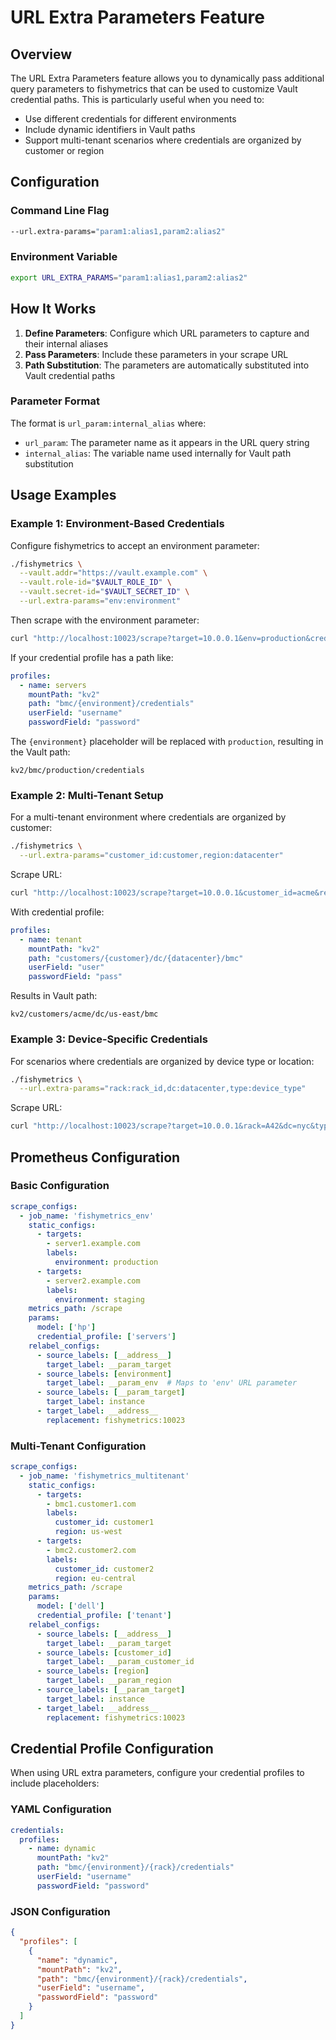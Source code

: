 # URL Extra Parameters Feature

## Overview

The URL Extra Parameters feature allows you to dynamically pass additional query parameters to fishymetrics that can be used to customize Vault credential paths. This is particularly useful when you need to:
- Use different credentials for different environments
- Include dynamic identifiers in Vault paths
- Support multi-tenant scenarios where credentials are organized by customer or region

## Configuration

### Command Line Flag
```bash
--url.extra-params="param1:alias1,param2:alias2"
```

### Environment Variable
```bash
export URL_EXTRA_PARAMS="param1:alias1,param2:alias2"
```

## How It Works

1. **Define Parameters**: Configure which URL parameters to capture and their internal aliases
2. **Pass Parameters**: Include these parameters in your scrape URL
3. **Path Substitution**: The parameters are automatically substituted into Vault credential paths

### Parameter Format

The format is `url_param:internal_alias` where:
- `url_param`: The parameter name as it appears in the URL query string
- `internal_alias`: The variable name used internally for Vault path substitution

## Usage Examples

### Example 1: Environment-Based Credentials

Configure fishymetrics to accept an environment parameter:

```bash
./fishymetrics \
  --vault.addr="https://vault.example.com" \
  --vault.role-id="$VAULT_ROLE_ID" \
  --vault.secret-id="$VAULT_SECRET_ID" \
  --url.extra-params="env:environment"
```

Then scrape with the environment parameter:
```bash
curl "http://localhost:10023/scrape?target=10.0.0.1&env=production&credential_profile=servers"
```

If your credential profile has a path like:
```yaml
profiles:
  - name: servers
    mountPath: "kv2"
    path: "bmc/{environment}/credentials"
    userField: "username"
    passwordField: "password"
```

The `{environment}` placeholder will be replaced with `production`, resulting in the Vault path:
```
kv2/bmc/production/credentials
```

### Example 2: Multi-Tenant Setup

For a multi-tenant environment where credentials are organized by customer:

```bash
./fishymetrics \
  --url.extra-params="customer_id:customer,region:datacenter"
```

Scrape URL:
```bash
curl "http://localhost:10023/scrape?target=10.0.0.1&customer_id=acme&region=us-east&credential_profile=tenant"
```

With credential profile:
```yaml
profiles:
  - name: tenant
    mountPath: "kv2"
    path: "customers/{customer}/dc/{datacenter}/bmc"
    userField: "user"
    passwordField: "pass"
```

Results in Vault path:
```
kv2/customers/acme/dc/us-east/bmc
```

### Example 3: Device-Specific Credentials

For scenarios where credentials are organized by device type or location:

```bash
./fishymetrics \
  --url.extra-params="rack:rack_id,dc:datacenter,type:device_type"
```

Scrape URL:
```bash
curl "http://localhost:10023/scrape?target=10.0.0.1&rack=A42&dc=nyc&type=dell&credential_profile=hardware"
```

## Prometheus Configuration

### Basic Configuration

```yaml
scrape_configs:
  - job_name: 'fishymetrics_env'
    static_configs:
      - targets:
        - server1.example.com
        labels:
          environment: production
      - targets:
        - server2.example.com
        labels:
          environment: staging
    metrics_path: /scrape
    params:
      model: ['hp']
      credential_profile: ['servers']
    relabel_configs:
      - source_labels: [__address__]
        target_label: __param_target
      - source_labels: [environment]
        target_label: __param_env  # Maps to 'env' URL parameter
      - source_labels: [__param_target]
        target_label: instance
      - target_label: __address__
        replacement: fishymetrics:10023
```

### Multi-Tenant Configuration

```yaml
scrape_configs:
  - job_name: 'fishymetrics_multitenant'
    static_configs:
      - targets:
        - bmc1.customer1.com
        labels:
          customer_id: customer1
          region: us-west
      - targets:
        - bmc2.customer2.com
        labels:
          customer_id: customer2
          region: eu-central
    metrics_path: /scrape
    params:
      model: ['dell']
      credential_profile: ['tenant']
    relabel_configs:
      - source_labels: [__address__]
        target_label: __param_target
      - source_labels: [customer_id]
        target_label: __param_customer_id
      - source_labels: [region]
        target_label: __param_region
      - source_labels: [__param_target]
        target_label: instance
      - target_label: __address__
        replacement: fishymetrics:10023
```

## Credential Profile Configuration

When using URL extra parameters, configure your credential profiles to include placeholders:

### YAML Configuration

```yaml
credentials:
  profiles:
    - name: dynamic
      mountPath: "kv2"
      path: "bmc/{environment}/{rack}/credentials"
      userField: "username"
      passwordField: "password"
```

### JSON Configuration

```json
{
  "profiles": [
    {
      "name": "dynamic",
      "mountPath": "kv2",
      "path": "bmc/{environment}/{rack}/credentials",
      "userField": "username",
      "passwordField": "password"
    }
  ]
}
```
